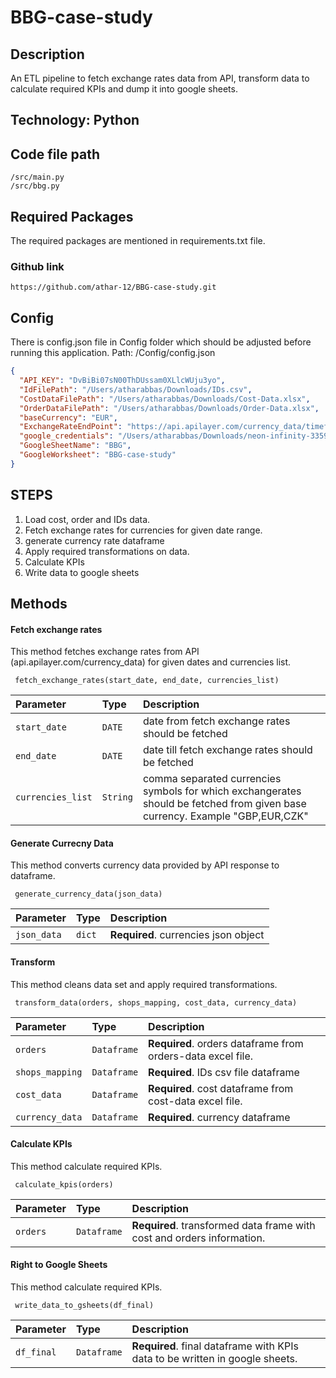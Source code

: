 # BBG-case-study

## Description

An ETL pipeline to fetch exchange rates data from API, transform data to calculate required KPIs and dump it into google sheets.

##   Technology: Python 

## Code file path
```
/src/main.py
/src/bbg.py
```

## Required Packages
The required packages are mentioned in requirements.txt file.

### Github link
```
https://github.com/athar-12/BBG-case-study.git
```

##   Config
There is config.json file in Config folder which should be adjusted before running this application.
Path: /Config/config.json
```json
{
  "API_KEY": "DvBiBi07sN00ThDUssam0XLlcWUju3yo",
  "IdFilePath": "/Users/atharabbas/Downloads/IDs.csv",
  "CostDataFilePath": "/Users/atharabbas/Downloads/Cost-Data.xlsx",
  "OrderDataFilePath": "/Users/atharabbas/Downloads/Order-Data.xlsx",
  "baseCurrency": "EUR",
  "ExchangeRateEndPoint": "https://api.apilayer.com/currency_data/timeframe?start_date={}&end_date={}&source={}&currencies={}",
  "google_credentials": "/Users/atharabbas/Downloads/neon-infinity-335913-bd26ef908646.json",
  "GoogleSheetName": "BBG",
  "GoogleWorksheet": "BBG-case-study"
}

```
## STEPS
1. Load cost, order and IDs data.
2. Fetch exchange rates for currencies for given date range.
3. generate currency rate dataframe
4. Apply required transformations on data.
5. Calculate KPIs
6. Write data to google sheets

## Methods

#### Fetch exchange rates
This method  fetches exchange rates from API  (api.apilayer.com/currency_data) for given dates and currencies list.
```http
 fetch_exchange_rates(start_date, end_date, currencies_list)
```

| Parameter | Type     | Description                                                                                                                  |
| :-------- |:---------|:-----------------------------------------------------------------------------------------------------------------------------|
| `start_date` | `DATE`   | date from fetch exchange rates should be fetched                                                                             |
| `end_date` | `DATE`   | date till fetch exchange rates should be fetched                                                                             |
| `currencies_list` | `String` | comma separated currencies symbols for which exchangerates should be fetched from given base currency. Example  "GBP,EUR,CZK"|

#### Generate Currecny Data
This method converts currency data provided by API response to dataframe.

```http
 generate_currency_data(json_data)
```

| Parameter | Type     | Description                       |
| :-------- |:---------| :-------------------------------- |
| `json_data`      | `dict`   | **Required**. currencies json object |


#### Transform 

This method cleans data set and apply required transformations.

```http
 transform_data(orders, shops_mapping, cost_data, currency_data)
```

| Parameter | Type        | Description                       |
| :-------- |:------------| :-------------------------------- |
| `orders`      | `Dataframe` | **Required**. orders dataframe from orders-data excel file. |
| `shops_mapping`      | `Dataframe`       | **Required**. IDs csv file dataframe |
| `cost_data`      | `Dataframe`       | **Required**. cost dataframe from cost-data excel file. |
| `currency_data`      | `Dataframe`       | **Required**. currency dataframe |

#### Calculate KPIs 

This method calculate required KPIs.

```http
 calculate_kpis(orders)
```
| Parameter | Type        | Description                                                            |
| :-------- |:------------|:-----------------------------------------------------------------------|
| `orders`      | `Dataframe` | **Required**. transformed data frame with cost and orders information. |

#### Right to Google Sheets

This method calculate required KPIs.

```http
 write_data_to_gsheets(df_final)
```
| Parameter | Type        | Description                                                            |
| :-------- |:------------|:-----------------------------------------------------------------------|
| `df_final`      | `Dataframe` | **Required**. final dataframe with KPIs data to be written in google sheets. |
